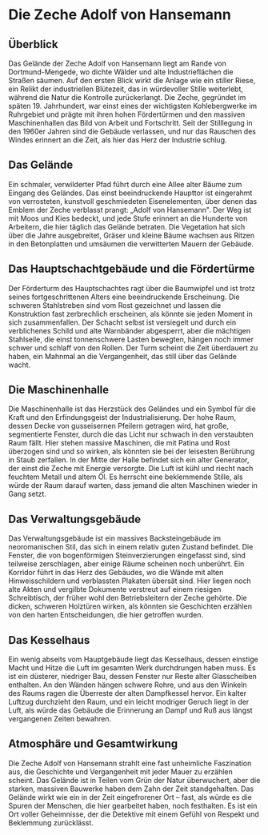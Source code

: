 # Die Zeche Adolf von Hansemann

## Überblick
Das Gelände der Zeche Adolf von Hansemann liegt am Rande von Dortmund-Mengede, wo dichte Wälder und alte Industrieflächen die Straßen säumen. Auf den ersten Blick wirkt die Anlage wie ein stiller Riese, ein Relikt der industriellen Blütezeit, das in würdevoller Stille weiterlebt, während die Natur die Kontrolle zurückerlangt. Die Zeche, gegründet im späten 19. Jahrhundert, war einst eines der wichtigsten Kohlebergwerke im Ruhrgebiet und prägte mit ihren hohen Fördertürmen und den massiven Maschinenhallen das Bild von Arbeit und Fortschritt. Seit der Stilllegung in den 1960er Jahren sind die Gebäude verlassen, und nur das Rauschen des Windes erinnert an die Zeit, als hier das Herz der Industrie schlug.

## Das Gelände
Ein schmaler, verwilderter Pfad führt durch eine Allee alter Bäume zum Eingang des Geländes. Das einst beeindruckende Haupttor ist eingerahmt von verrosteten, kunstvoll geschmiedeten Eisenelementen, über denen das Emblem der Zeche verblasst prangt: „Adolf von Hansemann". Der Weg ist mit Moos und Kies bedeckt, und jede Stufe erinnert an die Hunderte von Arbeitern, die hier täglich das Gelände betraten. Die Vegetation hat sich über die Jahre ausgebreitet, Gräser und kleine Bäume wachsen aus Ritzen in den Betonplatten und umsäumen die verwitterten Mauern der Gebäude.

## Das Hauptschachtgebäude und die Fördertürme
Der Förderturm des Hauptschachtes ragt über die Baumwipfel und ist trotz seines fortgeschrittenen Alters eine beeindruckende Erscheinung. Die schweren Stahlstreben sind vom Rost gezeichnet und lassen die Konstruktion fast zerbrechlich erscheinen, als könnte sie jeden Moment in sich zusammenfallen. Der Schacht selbst ist versiegelt und durch ein verblichenes Schild und alte Warnbänder abgesperrt, aber die mächtigen Stahlseile, die einst tonnenschwere Lasten bewegten, hängen noch immer schwer und schlaff von den Rollen. Der Turm scheint die Zeit überdauert zu haben, ein Mahnmal an die Vergangenheit, das still über das Gelände wacht.

## Die Maschinenhalle
Die Maschinenhalle ist das Herzstück des Geländes und ein Symbol für die Kraft und den Erfindungsgeist der Industrialisierung. Der hohe Raum, dessen Decke von gusseisernen Pfeilern getragen wird, hat große, segmentierte Fenster, durch die das Licht nur schwach in den verstaubten Raum fällt. Hier stehen massive Maschinen, die mit Patina und Rost überzogen sind und so wirken, als könnten sie bei der leisesten Berührung in Staub zerfallen. In der Mitte der Halle befindet sich ein alter Generator, der einst die Zeche mit Energie versorgte. Die Luft ist kühl und riecht nach feuchtem Metall und altem Öl. Es herrscht eine beklemmende Stille, als würde der Raum darauf warten, dass jemand die alten Maschinen wieder in Gang setzt.

## Das Verwaltungsgebäude
Das Verwaltungsgebäude ist ein massives Backsteingebäude im neoromanischen Stil, das sich in einem relativ guten Zustand befindet. Die Fenster, die von bogenförmigen Steinverzierungen eingefasst sind, sind teilweise zerschlagen, aber einige Räume scheinen noch unberührt. Ein Korridor führt in das Herz des Gebäudes, wo die Wände mit alten Hinweisschildern und verblassten Plakaten übersät sind. Hier liegen noch alte Akten und vergilbte Dokumente verstreut auf einem riesigen Schreibtisch, der früher wohl den Betriebsleitern der Zeche gehörte. Die dicken, schweren Holztüren wirken, als könnten sie Geschichten erzählen von den harten Entscheidungen, die hier getroffen wurden.

## Das Kesselhaus
Ein wenig abseits vom Hauptgebäude liegt das Kesselhaus, dessen einstige Macht und Hitze die Luft im gesamten Werk durchdrungen haben muss. Es ist ein düsterer, niedriger Bau, dessen Fenster nur Reste alter Glasscheiben enthalten. An den Wänden hängen schwere Rohre, und aus den Winkeln des Raums ragen die Überreste der alten Dampfkessel hervor. Ein kalter Luftzug durchzieht den Raum, und ein leicht modriger Geruch liegt in der Luft, als würde das Gebäude die Erinnerung an Dampf und Ruß aus längst vergangenen Zeiten bewahren.

## Atmosphäre und Gesamtwirkung
Die Zeche Adolf von Hansemann strahlt eine fast unheimliche Faszination aus, die Geschichte und Vergangenheit mit jeder Mauer zu erzählen scheint. Das Gelände ist in Teilen vom Grün der Natur überwuchert, aber die starken, massiven Bauwerke haben dem Zahn der Zeit standgehalten. Das Gelände wirkt wie ein in der Zeit eingefrorener Ort – fast, als würde es die Spuren der Menschen, die hier gearbeitet haben, noch festhalten. Es ist ein Ort voller Geheimnisse, der die Detektive mit einem Gefühl von Respekt und Beklemmung zurücklässt.